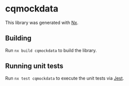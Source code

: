 # cqmockdata

This library was generated with [Nx](https://nx.dev).

## Building

Run `nx build cqmockdata` to build the library.

## Running unit tests

Run `nx test cqmockdata` to execute the unit tests via [Jest](https://jestjs.io).
